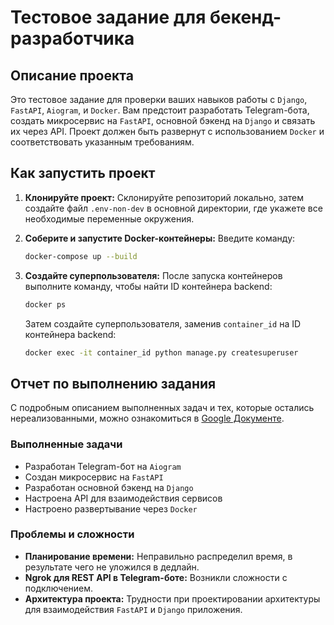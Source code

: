 # **Тестовое задание для бекенд-разработчика**

## **Описание проекта**

Это тестовое задание для проверки ваших навыков работы с `Django`, `FastAPI`, `Aiogram`, и `Docker`. Вам предстоит разработать Telegram-бота, создать микросервис на `FastAPI`, основной бэкенд на `Django` и связать их через API. Проект должен быть развернут с использованием `Docker` и соответствовать указанным требованиям.

## **Как запустить проект**

1. **Клонируйте проект:**
   Склонируйте репозиторий локально, затем создайте файл `.env-non-dev` в основной директории, где укажете все необходимые переменные окружения.

2. **Соберите и запустите Docker-контейнеры:**
   Введите команду:
   ```bash
   docker-compose up --build
   ```

3. **Создайте суперпользователя:**
   После запуска контейнеров выполните команду, чтобы найти ID контейнера backend:
   ```bash
   docker ps
   ```
   Затем создайте суперпользователя, заменив `container_id` на ID контейнера backend:
   ```bash
   docker exec -it container_id python manage.py createsuperuser
   ```

## **Отчет по выполнению задания**

С подробным описанием выполненных задач и тех, которые остались нереализованными, можно ознакомиться в [Google Документе](https://docs.google.com/document/d/18uO4uILKyghpFLjuHzHIz39V3VaWL--NLjbeCNkVZBQ/edit?usp=sharing).

### **Выполненные задачи**

- Разработан Telegram-бот на `Aiogram`
- Создан микросервис на `FastAPI`
- Разработан основной бэкенд на `Django`
- Настроена API для взаимодействия сервисов
- Настроено развертывание через `Docker`

### **Проблемы и сложности**

- **Планирование времени:** Неправильно распределил время, в результате чего не уложился в дедлайн.
- **Ngrok для REST API в Telegram-боте:** Возникли сложности с подключением.
- **Архитектура проекта:** Трудности при проектировании архитектуры для взаимодействия `FastAPI` и `Django` приложения.

